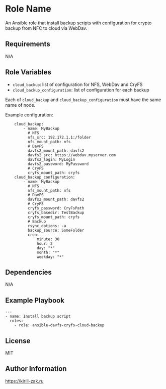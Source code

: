 Role Name
=========

An Ansible role that install backup scripts with configuration for crypto backup from NFC to cloud via WebDav.

Requirements
------------

N/A

Role Variables
--------------

* `cloud_backup`: list of configuration for NFS, WebDav and CryFS
* `cloud_backup_configuration`: list of configuration for each backup

Each of `cloud_backup` and `cloud_backup_configuration` must have the same name of node.

Example configuration:
```
    cloud_backup:
        - name: MyBackup
          # NFS
          nfs_src: 192.172.1.1:/folder
          nfs_mount_path: nfs
          # DavFS
          davfs2_mount_path: davfs2
          davfs2_src: https://webdav.myserver.com
          davfs2_login: MyLogin
          davfs2_password: MyPassword
          # CryFS
          cryfs_mount_path: cryfs
    cloud_backup_configuration:
        - name: MyBackup
          # NFS
          nfs_mount_path: nfs
          # DavFS
          davfs2_mount_path: davfs2
          # CryFS
          cryfs_password: CryFsPath
          cryfs_basedir: TestBackup
          cryfs_mount_path: cryfs
          # Backup
          rsync_options: -a
          backup_source: SomeFolder
          cron:
              minute: 30
              hour: 2
              day: "*"
              month: "*"
              weekday: "*"
```

Dependencies
------------

N/A

Example Playbook
----------------

```
---
- name: Install backup script
  roles:
    - role: ansible-davfs-cryfs-cloud-backup
```

License
-------

MIT

Author Information
------------------

https://kirill-zak.ru
